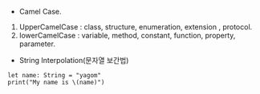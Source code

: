- Camel Case.  
1. UpperCamelCase : class, structure, enumeration, extension , protocol. 
2. lowerCamelCase : variable, method, constant, function, property, parameter.    

- String Interpolation(문자열 보간법)
```
let name: String = "yagom"
print("My name is \(name)")
```
   
